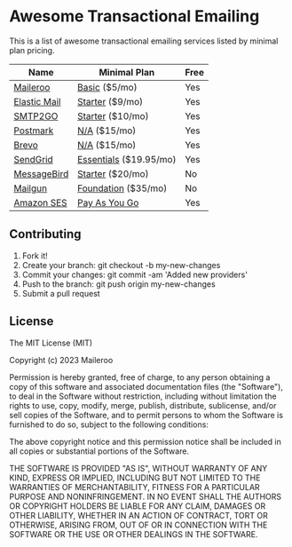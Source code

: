 # Awesome Transactional Emailing

This is a list of awesome transactional emailing services listed by minimal plan pricing.

| Name                                                       	| Minimal Plan                                                      	| Free 	|
|------------------------------------------------------------	|-------------------------------------------------------------------	|------	|
| [Maileroo](https://maileroo.com)                           	| [Basic](https://maileroo.com/pricing) ($5/mo)                     	| Yes  	|
| [Elastic Mail](https://elasticemail.com/)                  	| [Starter](https://elasticemail.com/email-api-pricing) ($9/mo)     	| Yes  	|
| [SMTP2GO](https://www.smtp2go.com)                         	| [Starter](https://www.smtp2go.com/pricing/) ($10/mo)              	| Yes  	|
| [Postmark](https://postmarkapp.com)                        	| [N/A](https://postmarkapp.com/pricing) ($15/mo)                   	| Yes  	|
| [Brevo](https://www.brevo.com/)                            	| [N/A](https://www.brevo.com/pricing) ($15/mo)                     	| Yes  	|
| [SendGrid](https://sendgrid.com)                           	| [Essentials](https://sendgrid.com/en-us/pricing) ($19.95/mo)      	| Yes  	|
| [MessageBird](https://messagebird.com/email/cloud-sending) 	| [Starter](https://messagebird.com/pricing/email-sending) ($20/mo) 	| No   	|
| [Mailgun](https://www.mailgun.com)                         	| [Foundation](https://www.mailgun.com/pricing/) ($35/mo)           	| No   	|
| [Amazon SES](https://aws.amazon.com/ses/)                  	| [Pay As You Go](https://aws.amazon.com/ses/pricing/)              	| Yes  	|

## Contributing

1. Fork it!
2. Create your branch: git checkout -b my-new-changes
3. Commit your changes: git commit -am 'Added new providers'
4. Push to the branch: git push origin my-new-changes
5. Submit a pull request

## License

The MIT License (MIT)

Copyright (c) 2023 Maileroo

Permission is hereby granted, free of charge, to any person obtaining a copy of this software and associated documentation files (the "Software"), to deal in the Software without restriction, including without limitation the rights to use, copy, modify, merge, publish, distribute, sublicense, and/or sell copies of the Software, and to permit persons to whom the Software is furnished to do so, subject to the following conditions:

The above copyright notice and this permission notice shall be included in all copies or substantial portions of the Software.

THE SOFTWARE IS PROVIDED "AS IS", WITHOUT WARRANTY OF ANY KIND, EXPRESS OR IMPLIED, INCLUDING BUT NOT LIMITED TO THE WARRANTIES OF MERCHANTABILITY, FITNESS FOR A PARTICULAR PURPOSE AND NONINFRINGEMENT. IN NO EVENT SHALL THE AUTHORS OR COPYRIGHT HOLDERS BE LIABLE FOR ANY CLAIM, DAMAGES OR OTHER LIABILITY, WHETHER IN AN ACTION OF CONTRACT, TORT OR OTHERWISE, ARISING FROM, OUT OF OR IN CONNECTION WITH THE SOFTWARE OR THE USE OR OTHER DEALINGS IN THE SOFTWARE.

